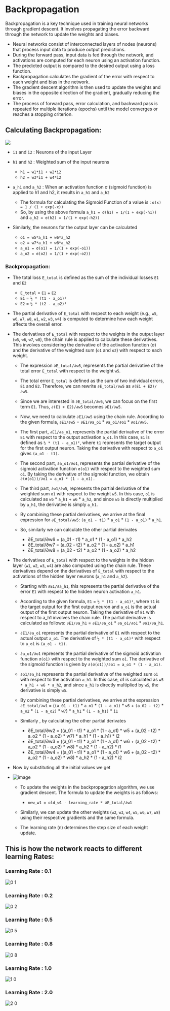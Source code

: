 # Backpropagation

Backpropagation is a key technique used in training neural networks through gradient descent. It involves propagating the error backward through the network to update the weights and biases. 
  - Neural networks consist of interconnected layers of nodes (neurons) that process input data to produce output predictions.
  - During the forward pass, input data is fed through the network, and activations are computed for each neuron using an activation function.
  - The predicted output is compared to the desired output using a loss function.
  - Backpropagation calculates the gradient of the error with respect to each weight and bias in the network.
  - The gradient descent algorithm is then used to update the weights and biases in the opposite direction of the gradient, gradually reducing the error.
  - The process of forward pass, error calculation, and backward pass is repeated for multiple iterations (epochs) until the model converges or reaches a stopping criterion.

## Calculating Backpropagation:
   ![](https://github.com/Shashank-Gottumukkala/ERA-S6/assets/59787210/85ee679d-1edc-4029-a8db-38278aa0b720)
   
   - `i1` and `i2` : Neurons of the input Layer
   - `h1` and `h2` : Weighted sum of the input neurons
   
     - `h1 = w1*i1 + w2*i2`
     - `h2 = w3*i1 + w4*i2`
     
   - `a_h1` and `a_h2` : When an activation function σ (sigmoid function) is applied to h1 and h2, it results in `a_h1` and `a_h2`
   
      - The formula for calculating the Sigmoid Function of a value is : `σ(x) = 1 / (1 + exp(-x))`
      - So, by using the above formula `a_h1 = σ(h1) = 1/(1 + exp(-h1))` and `a_h2 = σ(h2) = 1/(1 + exp(-h2))`
      
   - Similarly, the neurons for the output layer can be calculated
   
      -  `o1 = w5*a_h1 + w6*a_h2`
      -  `o2 = w7*a_h1 + w8*a_h2`
      -  `a_o1 = σ(o1) = 1/(1 + exp(-o1))`
      -  `a_o2 = σ(o2) = 1/(1 + exp(-o2))`
      
### Backpropagation:
   - The total loss `E_total` is defined as the sum of the individual losses `E1` and `E2` 
      
      - `E_total` = `E1` + `E2`
      - `E1` = `½ * (t1 - a_o1)²`
      - `E2` = `½ * (t2 - a_o2)²`
      
   - The partial derivative of `E_total` with respect to each weight (e.g., `w5`, `w6`, `w7`, `w8`, `w1`, `w2`, `w3`, `w4`) is computed to determine how each weight affects the overall error.
   
   - The derivatives of `E_total` with respect to the weights in the output layer (`w5`, `w6`, `w7`, `w8`), the chain rule is applied to calculate these derivatives. This involves considering the derivative of the activation function        (σ) and the derivative of the weighted sum (`o1` and `o2`) with respect to each weight.
   
      - The expression `∂E_total/∂w5`, represents the partial derivative of the total error `E_total` with respect to the weight `w5`.

      - The total error `E_total` is defined as the sum of two individual errors, `E1` and `E2`. Therefore, we can rewrite `∂E_total/∂w5` as `∂(E1 + E2)/∂w5`.

      - Since we are interested in `∂E_total/∂w5`, we can focus on the first term `E1`. Thus, `∂(E1 + E2)/∂w5` becomes `∂E1/∂w5`.

      - Now, we need to calculate `∂E1/∂w5` using the chain rule. According to the given formula, `∂E1/∂w5` = `∂E1/∂a_o1` * `∂a_o1/∂o1` * `∂o1/∂w5`.

      - The first part, `∂E1/∂a_o1`, represents the partial derivative of the error `E1` with respect to the output activation `a_o1`. In this case, `E1` is defined as `½ * (t1 - a_o1)²`, where `t1` represents the target output for the         first output neuron. Taking the derivative with respect to `a_o1` gives `(a_o1 - t1)`.

      - The second part, `∂a_o1/∂o1`, represents the partial derivative of the sigmoid activation function `σ(o1)` with respect to the weighted sum `o1`. By taking the derivative of the sigmoid function, we obtain `∂(σ(o1))/∂o1 = a_o1 * (1 - a_o1).`

      - The third part, `∂o1/∂w5`, represents the partial derivative of the weighted sum `o1` with respect to the weight `w5`. In this case, `o1` is calculated as `w5` * `a_h1` + `w6` * `a_h2`, and since `w5` is directly multiplied by           `a_h1`, the derivative is simply `a_h1`.
      
      - By combining these partial derivatives, we arrive at the final expression for `∂E_total/∂w5`: `(a_o1 - t1)` * `a_o1` * `(1 - a_o1)` * `a_h1`. 
      
      - So, similarly we can calculate the other partial derivates 
        			
        - ∂E_total/∂w6 = (a_01 - t1) * a_o1 * (1 - a_o1) *  a_h2					
        - ∂E_total/∂w7 = (a_02 - t2) * a_o2 * (1 - a_o2) *  a_h1					
        - ∂E_total/∂w8 = (a_02 - t2) * a_o2 * (1 - a_o2) *  a_h2					 

  - The derivatives of `E_total` with respect to the weights in the hidden layer (`w1`, `w2`, `w3`, `w4`) are also computed using the chain rule. These derivatives depend on the derivatives of `E_total` with respect to the activations       of the hidden layer neurons (`a_h1` and `a_h2`).
  
       - Starting with `∂E1/∂a_h1`, this represents the partial derivative of the error `E1` with respect to the hidden neuron activation `a_h1`.

       - According to the given formula, `E1` = `½ * (t1 - a_o1)²`, where `t1` is the target output for the first output neuron and `a_o1` is the actual output of the first output neuron. Taking the derivative of `E1` with respect to            a_h1 involves the chain rule. The partial derivative is calculated as follows: `∂E1/∂a_h1` = `∂E1/∂a_o1` * `∂a_o1/∂o1` * `∂o1/∂a_h1`.

       - `∂E1/∂a_o1` represents the partial derivative of `E1` with respect to the actual output `a_o1`. The derivative of `½ * (t1 - a_o1)²` with respect to `a_o1` is `(a_o1 - t1)`.

       - `∂a_o1/∂o1` represents the partial derivative of the sigmoid activation function `σ(o1)` with respect to the weighted sum `o1`. The derivative of the sigmoid function is given by `∂(σ(o1))/∂o1 = a_o1 * (1 - a_o1)`.

       - `∂o1/∂a_h1` represents the partial derivative of the weighted sum `o1` with respect to the activation `a_h1`. In this case, o1 is calculated as `w5 * a_h1 + w6 * a_h2`, and since `a_h1` is directly multiplied by `w5`, the                 derivative is simply  `w5`.
       
       - By combining these partial derivatives, we arrive at the expression `∂E_total/∂w1` = (`(a_01 - t1)` * `a_o1` * `(1 - a_o1)` * `w5` +  `(a_02 - t2)` * `a_o2` * `(1 - a_o2)` * `w7`) * `a_h1` * `(1 - a_h1)` * `i1`												 
        
       - Similarly , by calculating the other partial derivates 
       
          -  ∂E_total/∂w2 = ((a_01 - t1) * a_o1 * (1 - a_o1) * w5 +  (a_02 - t2) * a_o2 * (1 - a_o2) * w7) * a_h1 * (1 - a_h1) * i2												
          - ∂E_total/∂w3 = ((a_01 - t1) * a_o1 * (1 - a_o1) * w6 +  (a_02 - t2) * a_o2 * (1 - a_o2) * w8) * a_h2 * (1 - a_h2) * i1												
          - ∂E_total/∂w4 = ((a_01 - t1) * a_o1 * (1 - a_o1) * w6 +  (a_02 - t2) * a_o2 * (1 - a_o2) * w8) * a_h2 * (1 - a_h2) * i2												
  
  - Now by substituting all the initial values we get
  - ![image](https://github.com/Shashank-Gottumukkala/ERA-S6/assets/59787210/b1edb9c1-5f46-46a5-b324-013901922144)
    
    - To update the weights in the backpropagation algorithm, we use gradient descent. The formula to update the weights is as follows:
      
      - `new_w1 = old_w1 - learning_rate * ∂E_total/∂w1` 
    
    - Similarly, we can update the other weights (`w2`, `w3`, `w4`, `w5`, `w6`, `w7`, `w8`) using their respective gradients and the same formula.
    - The learning rate (n) determines the step size of each weight update. 
    
   ## This is how the network reacts to different learning Rates:
   
   ### Learning Rate : 0.1
   ![0 1](https://github.com/Shashank-Gottumukkala/ERA-S6/assets/59787210/f583be07-bbec-40af-9b53-fcd7ba5b4bbc)
   
   ### Learning Rate : 0.2
   ![0 2](https://github.com/Shashank-Gottumukkala/ERA-S6/assets/59787210/53ebcd34-7e84-4669-bdc2-68c7bdfa5d5d)
   
   ### Learning Rate : 0.5  
   ![0 5](https://github.com/Shashank-Gottumukkala/ERA-S6/assets/59787210/06dd2819-5dd4-424d-8f33-4320c4fb2180)
   
   ### Learning Rate : 0.8  
   ![0 8](https://github.com/Shashank-Gottumukkala/ERA-S6/assets/59787210/2e0adb5c-7edb-434a-b7ec-8ed5e0cf4589)
   
   ### Learning Rate : 1.0
   ![1 0](https://github.com/Shashank-Gottumukkala/ERA-S6/assets/59787210/89c79266-7f86-456f-bf8a-d8deaa041336)
   
   ### Learning Rate : 2.0
   ![2 0](https://github.com/Shashank-Gottumukkala/ERA-S6/assets/59787210/f14f5143-b340-4fd3-b508-5e6d9cc2bc61)

